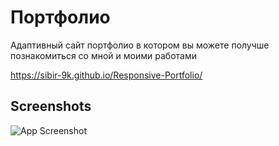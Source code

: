 
# Портфолио

Адаптивный сайт портфолио в котором вы можете получше познакомиться со мной и моими работами 

https://sibir-9k.github.io/Responsive-Portfolio/

## Screenshots

![App Screenshot](https://raw.githubusercontent.com/sibir-9k/Responsive-Portfolio/master/assets/img/promo.JPG)

